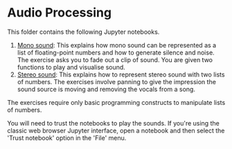 # Audio Processing

This folder contains the following Jupyter notebooks.

1. [Mono sound](1-mono.ipynb):
   This explains how mono sound can be represented as a list of floating-point numbers
   and how to generate silence and noise.
   The exercise asks you to fade out a clip of sound.
   You are given two functions to play and visualise sound.
2. [Stereo sound](2-puzzles.ipynb): This explains how to represent stereo sound
   with two lists of numbers. The exercises involve panning to give the impression
   the sound source is moving and removing the vocals from a song.

The exercises require only basic programming constructs
to manipulate lists of numbers.

You will need to trust the notebooks to play the sounds.
If you're using the classic web browser Jupyter interface,
open a notebook and then select the 'Trust notebook' option in the 'File' menu.
